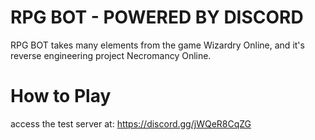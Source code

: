 # RPG BOT - POWERED BY DISCORD

RPG BOT takes many elements from the game Wizardry Online, and it's reverse engineering project Necromancy Online.

# How to Play

access the test server at: https://discord.gg/jWQeR8CqZG
